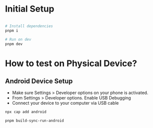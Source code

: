 # Initial Setup

```bash

# Install dependencies
pnpm i
```

```bash
# Run on dev
pnpm dev
```
# How to test on Physical Device?

## Android Device Setup
- Make sure Settings > Developer options on your phone is activated.
- From Settings > Developer options. Enable USB Debugging
- Connect your device to your computer via USB cable

```bash
npx cap add android
```

```bash
pnpm build-sync-run-android
```


